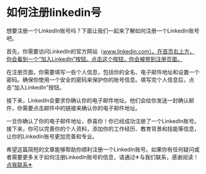 # 如何注册linkedin号

想要注册一个LinkedIn账号吗？下面让我们一起来了解如何注册一个LinkedIn账号吧。

首先，你需要访问LinkedIn的官方网站（www.linkedin.com）。在首页右上方，你会看到一个“加入LinkedIn”按钮。点击这个按钮，你会被带到注册页面。

在注册页面，你需要填写一些个人信息，包括你的全名、电子邮件地址和设置一个密码。确保你使用一个安全的密码来保护你的账号信息。填写完个人信息后，点击“加入LinkedIn”按钮。

接下来，LinkedIn会要求你确认你的电子邮件地址。他们会给你发送一封确认邮件，你需要点击邮件中的链接来确认你的电子邮件地址。

一旦你确认了你的电子邮件地址，恭喜你！你已经成功注册了一个LinkedIn账号。接下来，你可以完善你的个人资料，添加你的工作经历、教育背景和技能等信息，让你的LinkedIn账号更加完善和专业。

希望这篇简短的文章能够帮助你顺利注册一个LinkedIn账号。如果你有任何疑问或者需要更多关于如何注册LinkedIn账号的信息，请通过✈与我们联系，感谢阅读！[点我联系✈](https://my.G208.com)